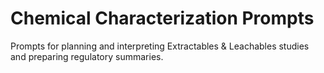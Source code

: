 # Chemical Characterization Prompts

Prompts for planning and interpreting Extractables & Leachables studies and preparing regulatory summaries.
